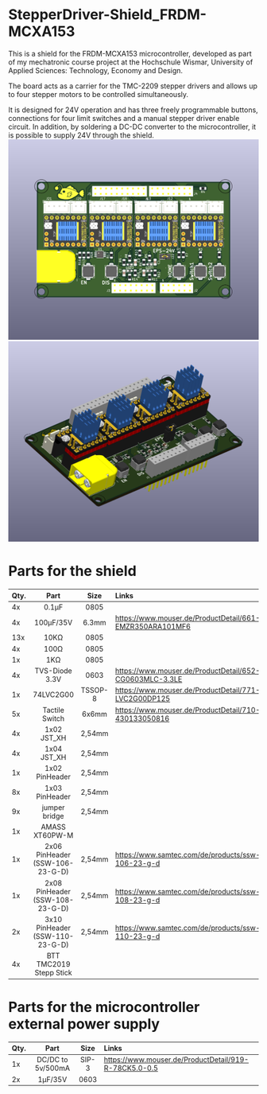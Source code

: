 # StepperDriver-Shield_FRDM-MCXA153

This is a shield for the FRDM-MCXA153 microcontroller, developed as part of my mechatronic course project at the Hochschule Wismar, University of Applied Sciences: Technology, Economy and Design.

The board acts as a carrier for the TMC-2209 stepper drivers and allows up to four stepper motors to be controlled simultaneously.

It is designed for 24V operation and has three freely programmable buttons, connections for four limit switches and a manual stepper driver enable circuit.
In addition, by soldering a DC-DC converter to the microcontroller, it is possible to supply 24V through the shield.
![StepperDriver-Shield_FRDM-MCXA153_Top](https://github.com/Fi-schi/StepperDriver-Shield_FRDM-MCXA153/blob/main/pictures/StepperDriver-Shield_FRDM-MCXA153_Top.png)
![StepperDriver-Shield_FRDM-MCXA153_3D](https://github.com/Fi-schi/StepperDriver-Shield_FRDM-MCXA153/blob/main/pictures/StepperDriver-Shield_FRDM-MCXA153_3D.png)

# Parts for the shield

| Qty. | Part          | Size   | Links |
|------|:-------------:|:------:|:------|
|  4x  |     0.1µF     | 0805   |  |
|  4x  |    100µF/35V  | 6.3mm  | https://www.mouser.de/ProductDetail/661-EMZR350ARA101MF6 |
|  13x |    10K&Omega; | 0805   |  |
|  4x  |    100&Omega; | 0805   |  |
|  1x  |    1K&Omega;  | 0805   |  |
|  4x  |TVS-Diode 3.3V | 0603   | https://www.mouser.de/ProductDetail/652-CG0603MLC-3.3LE |
|  1x  |   74LVC2G00   |TSSOP-8 | https://www.mouser.de/ProductDetail/771-LVC2G00DP125 |
|  5x  |Tactile Switch | 6x6mm  | https://www.mouser.de/ProductDetail/710-430133050816 |
|  4x  | 1x02 JST_XH   | 2,54mm |  |
|  4x  | 1x04 JST_XH   | 2,54mm |  |
|  1x  | 1x02 PinHeader| 2,54mm |  |
|  8x  | 1x03 PinHeader| 2,54mm |  |
|  9x  | jumper bridge | 2,54mm |  |
|  1x  | AMASS XT60PW-M|        |  |
|  1x  | 2x06 PinHeader (SSW-106-23-G-D) | 2,54mm| https://www.samtec.com/de/products/ssw-106-23-g-d |
|  1x  | 2x08 PinHeader (SSW-108-23-G-D) | 2,54mm| https://www.samtec.com/de/products/ssw-108-23-g-d |
|  2x  | 3x10 PinHeader (SSW-110-23-G-D) | 2,54mm| https://www.samtec.com/de/products/ssw-110-23-g-d |
|  4x  | BTT TMC2019 Stepp Stick | |  |

# Parts for the microcontroller external power supply

| Qty. | Part          | Size   | Links |
|------|:-------------:|:------:|:------|
|  1x  | DC/DC to 5v/500mA| SIP-3  | https://www.mouser.de/ProductDetail/919-R-78CK5.0-0.5 |
|  2x  |    1µF/35V  | 0603  |  |
